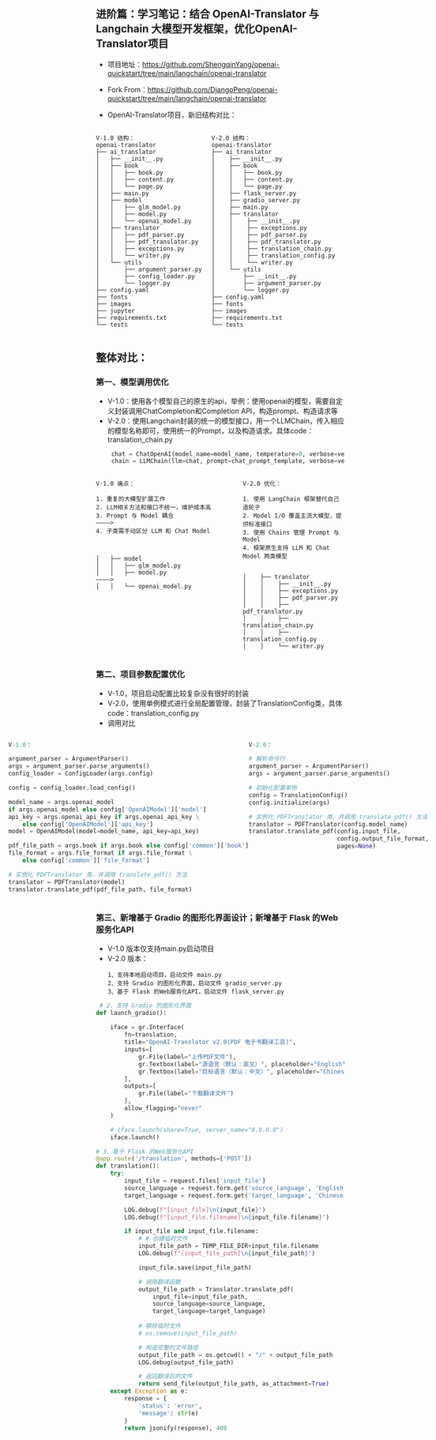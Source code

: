 ## 进阶篇：学习笔记：结合 OpenAI-Translator 与 Langchain 大模型开发框架，优化OpenAI-Translator项目
- 项目地址：https://github.com/ShengqinYang/openai-quickstart/tree/main/langchain/openai-translator
- Fork From：https://github.com/DjangoPeng/openai-quickstart/tree/main/langchain/openai-translator

- OpenAI-Translator项目，新旧结构对比：

<div style="display: flex; justify-content: center;">
<div style="flex-grow: 1;">


```plaintext 
V-1.0 结构：
openai-translator
├── ai_translator
│   ├── __init__.py
│   ├── book
│   │   ├── book.py
│   │   ├── content.py
│   │   └── page.py
│   ├── main.py
│   ├── model
│   │   ├── glm_model.py
│   │   ├── model.py
│   │   └── openai_model.py
│   ├── translator
│   │   ├── pdf_parser.py
│   │   ├── pdf_translator.py
│   │   ├── exceptions.py
│   │   └── writer.py
│   └── utils
│       ├── argument_parser.py
│       ├── config_loader.py
│       └── logger.py
├── config.yaml
├── fonts
├── images
├── jupyter
├── requirements.txt
└── tests
```  
 </div>

<div style="flex-grow: 1;">

```plaintext
V-2.0 结构：
openai-translator
├── ai_translator
│    ├── __init__.py
│    ├── book
│    │   ├── book.py
│    │   ├── content.py
│    │   └── page.py
│    ├── flask_server.py
│    ├── gradio_server.py
│    ├── main.py
│    ├── translator
│    │    ├── __init__.py
│    │    ├── exceptions.py
│    │    ├── pdf_parser.py
│    │    ├── pdf_translator.py
│    │    ├── translation_chain.py
│    │    ├── translation_config.py
│    │    └── writer.py
│    └── utils
│        ├── __init__.py
│        ├── argument_parser.py
│        └── logger.py
├── config.yaml
├── fonts
├── images
├── requirements.txt
└── tests
```

</div>
</div>

## 整体对比：
### 第一、模型调用优化
* V-1.0：使用各个模型自己的原生的api，举例：使用openai的模型，需要自定义封装调用ChatCompletion和Completion API，构造prompt、构造请求等
* V-2.0：使用Langchain封装的统一的模型接口，用一个LLMChain，传入相应的模型名称即可，使用统一的Prompt，以及构造请求。具体code：translation_chain.py
  ```python
   chat = ChatOpenAI(model_name=model_name, temperature=0, verbose=verbose)  
   chain = LLMChain(llm=chat, prompt=chat_prompt_template, verbose=verbose)
  ```

<div style="display: flex; justify-content: center;">
<div style="flex-grow: 1;">

```plaintext 
V-1.0 痛点：

1. 重复的大模型扩展工作
2. LLM相关方法和接口不统一，维护成本高                
3. Prompt 与 Model 耦合                            ————>
4. 子类需手动区分 LLM 和 Chat Model
         
         
                                  
│   ├── model
│   │   ├── glm_model.py
│   │   ├── model.py                              ————>
│   │   └── openai_model.py



```  
 </div>

<div style="flex-grow: 1;">

```plaintext
V-2.0 优化：

1. 使用 LangChain 框架替代自己造轮子
2. Model I/O 覆盖主流大模型，提供标准接口 
3. 使用 Chains 管理 Prompt 与 Model
4. 框架原生支持 LLM 和 Chat Model 两类模型


│    ├── translator
│    │    ├── __init__.py
│    │    ├── exceptions.py
│    │    ├── pdf_parser.py
│    │    ├── pdf_translator.py
│    │    ├── translation_chain.py
│    │    ├── translation_config.py
│    │    └── writer.py
```
</div>

</div>


### 第二、项目参数配置优化
- V-1.0，项目启动配置比较复杂没有很好的封装
- V-2.0，使用单例模式进行全局配置管理，封装了TranslationConfig类，具体code：translation_config.py
- 调用对比
<div style="display: flex; justify-content: center;">
<div style="flex-grow: 0;">

```python
V-1.0：

argument_parser = ArgumentParser()
args = argument_parser.parse_arguments()
config_loader = ConfigLoader(args.config)

config = config_loader.load_config()

model_name = args.openai_model
if args.openai_model else config['OpenAIModel']['model']
api_key = args.openai_api_key if args.openai_api_key \
    else config['OpenAIModel']['api_key']
model = OpenAIModel(model=model_name, api_key=api_key)

pdf_file_path = args.book if args.book else config['common']['book']
file_format = args.file_format if args.file_format \
    else config['common']['file_format']

# 实例化 PDFTranslator 类，并调用 translate_pdf() 方法
translator = PDFTranslator(model)
translator.translate_pdf(pdf_file_path, file_format)
```
 </div>

<div style="flex-grow: 1;">


```python
V-2.0：

# 解析命令行
argument_parser = ArgumentParser()
args = argument_parser.parse_arguments()

# 初始化配置单例
config = TranslationConfig()
config.initialize(args)    

# 实例化 PDFTranslator 类，并调用 translate_pdf() 方法
translator = PDFTranslator(config.model_name)
translator.translate_pdf(config.input_file, 
                         config.output_file_format, 
                         pages=None)






```
</div>

</div>


### 第三、新增基于 Gradio 的图形化界面设计；新增基于 Flask 的Web服务化API

- V-1.0 版本仅支持main.py启动项目
- V-2.0 版本：
  ```text
  1、支持本地启动项目，启动文件 main.py
  2、支持 Gradio 的图形化界面，启动文件 gradio_server.py
  3、基于 Flask 的Web服务化API，启动文件 flask_server.py
  ```

```python
 # 2、支持 Gradio 的图形化界面
def launch_gradio():
        
    iface = gr.Interface(
        fn=translation,
        title="OpenAI-Translator v2.0(PDF 电子书翻译工具)",
        inputs=[
            gr.File(label="上传PDF文件"),
            gr.Textbox(label="源语言（默认：英文）", placeholder="English", value="English"),
            gr.Textbox(label="目标语言（默认：中文）", placeholder="Chinese", value="Chinese")
        ],
        outputs=[
            gr.File(label="下载翻译文件")
        ],
        allow_flagging="never"
    )

    # iface.launch(share=True, server_name="0.0.0.0")
    iface.launch()
```

```python
# 3、基于 Flask 的Web服务化API
@app.route('/translation', methods=['POST'])
def translation():
    try:
        input_file = request.files['input_file']
        source_language = request.form.get('source_language', 'English')
        target_language = request.form.get('target_language', 'Chinese')

        LOG.debug(f"[input_file]\n{input_file}")
        LOG.debug(f"[input_file.filename]\n{input_file.filename}")

        if input_file and input_file.filename:
            # # 创建临时文件
            input_file_path = TEMP_FILE_DIR+input_file.filename
            LOG.debug(f"[input_file_path]\n{input_file_path}")

            input_file.save(input_file_path)

            # 调用翻译函数
            output_file_path = Translator.translate_pdf(
                input_file=input_file_path,
                source_language=source_language,
                target_language=target_language)
            
            # 移除临时文件
            # os.remove(input_file_path)

            # 构造完整的文件路径
            output_file_path = os.getcwd() + "/" + output_file_path
            LOG.debug(output_file_path)

            # 返回翻译后的文件
            return send_file(output_file_path, as_attachment=True)
    except Exception as e:
        response = {
            'status': 'error',
            'message': str(e)
        }
        return jsonify(response), 400
```



